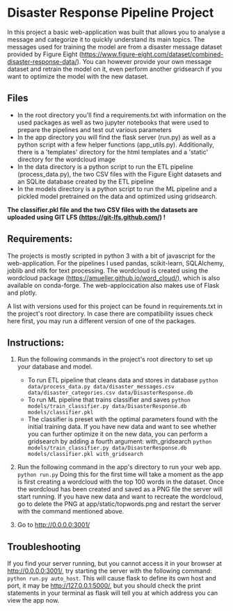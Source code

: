 # Disaster Response Pipeline Project

In this project a basic web-application was built that allows you to analyse a message and categorize it to quickly understand its main topics. The messages used for training the model are from a disaster message dataset provided by Figure Eight (https://www.figure-eight.com/dataset/combined-disaster-response-data/). You can however provide your own message dataset and retrain the model on it, even perform another gridsearch if you want to optimize the model with the new dataset.

## Files

- In the root directory you'll find a requirements.txt with information on the used packages as well as two jupyter notebooks that were used to prepare the pipelines and test out various parameters
- In the app directory you will find the flask server (run.py) as well as a python script with a few helper functions (app_utils.py). Additionally, there is a 'templates' directory for the html templates and a 'static' directory for the wordcloud image
- In the data directory is a python script to run the ETL pipeline (process_data.py), the two CSV files with the Figure Eight datasets and an SQLite database created by the ETL pipeline
- In the models directory is a python script to run the ML pipeline and a pickled model pretrained on the data and optimized using gridsearch.

**The classifier.pkl file and the two CSV files with the datasets are uploaded using GIT LFS (https://git-lfs.github.com/) !**

## Requirements:

The projects is mostly scripted in python 3 with a bit of javascript for the web-application. For the pipelines I used pandas, scikit-learn, SQLAlchemy, joblib and nltk for text processing. The wordcloud is created using the wordcloud package (https://amueller.github.io/word_cloud/), which is also available on conda-forge. The web-applocication also makes use of Flask and plotly. 

A list with versions used for this project can be found in requirements.txt in the project's root directory. In case there are compatibility issues check here first, you may run a different version of one of the packages. 

## Instructions:
1. Run the following commands in the project's root directory to set up your database and model.

    - To run ETL pipeline that cleans data and stores in database
        `python data/process_data.py data/disaster_messages.csv data/disaster_categories.csv data/DisasterResponse.db`
    - To run ML pipeline that trains classifier and saves
        `python models/train_classifier.py data/DisasterResponse.db models/classifier.pkl`
    - The classifier is preset with the optimal parameters found with the initial training data. If you have new data and want to see whether you can further optimize it on the new data, you can perform a gridsearch by adding a fourth argument: with_gridsearch
        `python models/train_classifier.py data/DisasterResponse.db models/classifier.pkl with_gridsearch`

2. Run the following command in the app's directory to run your web app. 
    `python run.py`
    Doing this for the first time will take a moment as the app is first creating a wordcloud with the top 100 words in the dataset. Once the wordcloud has been created and saved as a PNG file the server will start running. If you have new data and want to recreate the wordcloud, go to delete the PNG at app/static/topwords.png and restart the server with the command mentioned above.

3. Go to http://0.0.0.0:3001/

## Troubleshooting

If you find your server running, but you cannot access it in your browser at http://0.0.0.0:3001/, try starting the server with the following command: `python run.py auto_host`. This will cause flask to define its own host and port, it may be http://127.0.0.1:5000/, but you should check the print statements in your terminal as flask will tell you at which address you can view the app now.